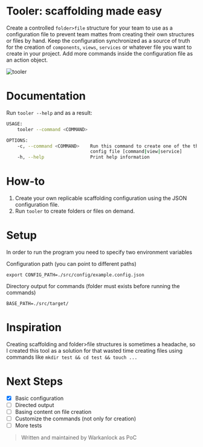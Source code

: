 # Tooler: scaffolding made easy

Create a controlled ``folder>file`` structure for your team to use as a configuration file to prevent team mattes from creating their own structures or files by hand. Keep the configuration synchronized as a source of truth for the creation of ``components``, ``views``, ``services`` or whatever file you want to create in your project. Add more commands inside the configuration file as an action object.

![tooler](https://user-images.githubusercontent.com/13340320/155042226-f1e41bb4-c3c9-45ae-acad-d06da84e3373.gif)

# Documentation

Run `tooler --help` and as a result:

```bash
USAGE:
    tooler --command <COMMAND>

OPTIONS:
    -c, --command <COMMAND>    Run this command to create one of the the types you specified on your
                               config file [command|view|service]
    -h, --help                 Print help information
```

# How-to

1. Create your own replicable scaffolding configuration using the JSON configuration file.
2. Run `tooler` to create folders or files on demand.

# Setup

In order to run the program you need to specify two environment variables

Configuration path (you can point to different paths)
```
export CONFIG_PATH=./src/config/example.config.json
```

Directory output for commands (folder must exists before running the commands)
```
BASE_PATH=./src/target/
```

# Inspiration

Creating scaffolding and folder>file structures is sometimes a headache, so I created this tool as a solution for that wasted time creating files using commands like `mkdir test && cd test && touch ...`

# Next Steps

- [x] Basic configuration
- [ ] Directed output
- [ ] Basing content on file creation
- [ ] Customize the commands (not only for creation)
- [ ] More tests

> Written and maintained by Warkanlock as PoC
